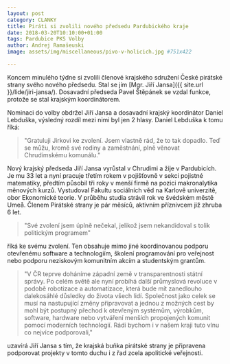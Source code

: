 ```yaml
---
layout: post
category: CLANKY
title: Piráti si zvolili nového předsedu Pardubického kraje 
date: 2018-03-20T10:10:00+01:00  
tags: Pardubice PKS Volby 
author: Andrej Ramašeuski
image: assets/img/miscellaneous/pivo-v-holicich.jpg #751x422

---
```


Koncem minulého týdne si zvolili členové krajského sdružení České pirátské strany 
svého nového předsedu. Stal se jím [Mgr. Jiří Jansa]({{ site.url }}/lide/jiri-jansa/). 
Dosavadní předseda 
Pavel Štěpánek se vzdal funkce, protože se stal krajským koordinátorem.

Nominaci do volby obdržel Jiří Jansa a dosavadní krajský koordinátor 
Daniel Lebduška, výsledný rozdíl mezi nimi byl jen 2 hlasy. 
Daniel Lebduška k tomu říká: 

> "Gratuluji Jirkovi ke zvolení. Jsem vlastně rád, že to tak dopadlo. 
Teď se můžu, kromě své rodiny a zaměstnání, plně věnovat Chrudimskému komunálu."

Nový krajský předseda Jiří Jansa vyrůstal v Chrudimi a žije v Pardubicích. 
Je mu 33 let a nyní pracuje třetím rokem v pojišťovně v sekci pojistné matematiky, 
předtím působil tři roky v menší firmě na pozici makronalytika měnových kurzů. 
Vystudoval Fakultu sociálních věd na Karlově univerzitě, obor Ekonomické teorie. 
V průběhu studia strávil rok ve švédském městě Umeå. 
Členem Pirátské strany je pár měsíců, aktivním příznivcem již zhruba 6 let.

> "Své zvolení jsem úplně nečekal, jelikož jsem nekandidoval s tolik politickým programem" 

říká ke svému zvolení. Ten obsahuje mimo jiné koordinovanou podporu otevřenému 
software a technologiím, školení programování pro veřejnost nebo 
podporu neziskovým komunitním akcím a studentským grantům.

> "V ČR teprve doháníme západní země v transparentnosti státní správy. 
Po celém světě ale nyní probíhá další průmyslová revoluce v podobě 
robotizace a automatizace, která bude mít zanedlouho dalekosáhlé
důsledky do života všech lidí. Společnost jako celek se musí 
na nastupující změny připravovat a jednou z možných cest by mohl 
být postupný přechod k otevřeným systémům, výrobkům, software, 
hardware nebo vytváření menších propojených komunit pomocí moderních 
technologií. Rádi bychom i v našem kraji tuto vlnu co nejvíce podporovali," 

uzavírá Jiří Jansa s tím, že krajská buňka pirátské strany 
je připravena podporovat projekty v tomto duchu i z řad zcela apolitické veřejnosti.

